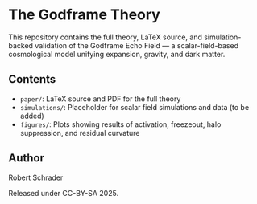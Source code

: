 # The Godframe Theory

This repository contains the full theory, LaTeX source, and simulation-backed validation of the Godframe Echo Field — a scalar-field-based cosmological model unifying expansion, gravity, and dark matter.

## Contents

- `paper/`: LaTeX source and PDF for the full theory
- `simulations/`: Placeholder for scalar field simulations and data (to be added)
- `figures/`: Plots showing results of activation, freezeout, halo suppression, and residual curvature

## Author
Robert Schrader

Released under CC-BY-SA 2025.
